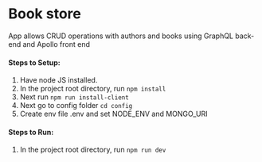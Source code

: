 # Book store

App allows CRUD operations with authors and books using GraphQL back-end and Apollo front end

<h4>Steps to Setup:</h4>

1. Have node JS installed.
2. In the project root directory, run <code>npm install</code>
3. Next run <code>npm run install-client</code>
4. Next go to config folder <code>cd config</code>
5. Create env file .env and set NODE_ENV and MONGO_URI

<h4>Steps to Run:</h4>

1. In the project root directory, run <code>npm run dev</code>
